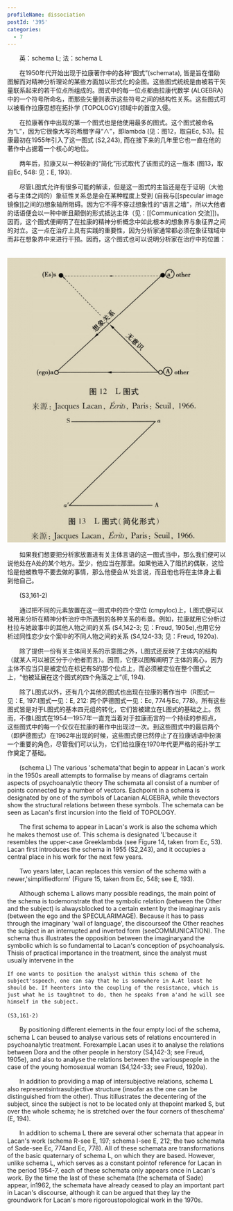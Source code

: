 ```yaml
---
profileName: dissociation
postId: '395'
categories:
  - 7
---
```

‌‌‌‌　　英：schema L; 法：schema L


‌‌‌‌　　在1950年代开始出现于拉康著作中的各种“图式”(schemata), 皆是旨在借助图解而对精神分析理论的某些方面加以形式化的企图。这些图式统统是由被若干矢量联系起来的若干位点所组成的。图式中的每一位点都由拉康代数学 (ALGEBRA)中的一个符号所命名，而那些矢量则表示这些符号之间的结构性关系。这些图式可以被看作拉康思想在拓扑学 (TOPOLOGY)领域中的首度入侵。

‌‌‌‌　　在拉康著作中出现的第一个图式也是他使用最多的图式。这个图式被命名为“L”，因为它很像大写的希腊字母“∧”，即lambda (见：图12，取自Ec, 53)。拉康最初在1955年引入了这一图式 (S2,243), 而在接下来的几年里它也一直在他的著作中占据着一个核心的地位。

‌‌‌‌　　两年后，拉康又以一种较新的“简化”形式取代了该图式的这一版本 (图13，取自Ec, 548: 见：E, 193).

‌‌‌‌　　尽管L图式允许有很多可能的解读，但是这一图式的主旨还是在于证明（大他者与主体之间的）象征性关系总是会在某种程度上受到 (自我与[[specular image 镜像]]之间的)想象轴所阻碍。因为它不得不穿过想象性的“语言之墙”，所以大他者的话语便会以一种中断且颠倒的形式抵达主体（见：[[Communication 交流]])。因而，这个图式便阐明了在拉康的精神分析概念中如此根本的想象界与象征界之间的对立。这一点在治疗上具有实践的重要性，因为分析家通常都必须在象征辖域中而非在想象界中来进行干预。因而，这个图式也可以说明分析家在治疗中的位置：

‌‌‌‌　　![Pasted image 20230704035031.png](https://raw.githubusercontent.com/bunong1937/picx-images-hosting/master/picgo/Pasted%20image%2020230704035031.png)

‌‌‌‌　　如果我们想要把分析家放置进有关主体言语的这一图式当中，那么我们便可以说他处在A处的某个地方。至少，他应当在那里。如果他进入了阻抗的偶联，这恰恰是他被教导不要去做的事情，那么他便会从'处言说，而且他也将在主体身上看到他自己。

‌‌‌‌　　(S3,161-2)

‌‌‌‌　　通过把不同的元素放置在这一图式中的四个空位 (cmpyloc)上，L图式便可以被用来分析在精神分析治疗中所遇到的各种关系的布景。例如，拉康就用它分析过杜拉与她故事中的其他人物之间的关系 (S4,142-3; 见：Freud, 1905e),也用它分析过同性恋少女个案中的不同人物之间的关系 (S4,124-33; 见：Freud, 1920a).

‌‌‌‌　　除了提供一份有关主体间关系的示意图之外，L图式还反映了主体内的结构（就某人可以被区分于小他者而言）。因而，它便以图解阐明了主体的离心，因为主体不应当只是被定位在标记有S的那个位点上，而必须被定位在整个图式之上，“他被延展在这个图式的四个角落之上”(E, 194).

‌‌‌‌　　除了L图式以外，还有几个其他的图式也出现在拉康的著作当中（R图式一见：E, 197:I图式一见：E, 212: 两个萨德图式一见：Ec, 774与Ec, 778)。所有这些图式皆是对于L图式的基本四元组的转化，它们皆被建立在L图式的基础之上。然而，不像L图式在1954一1957年一直充当着对于拉康而言的一个持续的参照点，这些图式中的每一个仅仅在拉康的著作中出现过一次。到这些图式中的最后两个（即萨德图式）在1962年出现的时候，这些图式便已然停止了在拉康话语中扮演一个重要的角色，尽管我们可以认为，它们给拉康在1970年代更严格的拓扑学工作奠定了基础。


‌‌‌‌　　(schema L) The various 'schemata'that begin to appear in Lacan's work in the 1950s areall attempts to formalise by means of diagrams certain aspects of psychoanalytic theory The schemata all consist of a number of points connected by a number of vectors. Eachpoint in a schema is designated by one of the symbols of Lacanian ALGEBRA, while thevectors show the structural relations between these symbols. The schemata can be seen as Lacan's first incursion into the field of TOPOLOGY.

‌‌‌‌　　The first schema to appear in Lacan's work is also the schema which he makes themost use of. This schema is designated 'L'because it resembles the upper-case Greeklambda (see Figure 14, taken from Ec, 53). Lacan first introduces the schema in 1955 (S2,243), and it occupies a central place in his work for the next few years.

‌‌‌‌　　Two years later, Lacan replaces this version of the schema with a newer,'simplifiedform' (Figure 15, taken from Ec, 548; see E, 193).

‌‌‌‌　　Although schema L allows many possible readings, the main point of the schema is todemonstrate that the symbolic relation (between the Other and the subject) is alwaysblocked to a certain extent by the imaginary axis (between the ego and the SPECULARIMAGE). Because it has to pass through the imaginary 'wall of language', the discourseof the Other reaches the subject in an interrupted and inverted form (seeCOMMUNICATION). The schema thus illustrates the opposition between the imaginaryand the symbolic which is so fundamental to Lacan's conception of psychoanalysis. Thisis of practical importance in the treatment, since the analyst must usually intervene in the 

	If one wants to position the analyst within this schema of the subject'sspeech, one can say that he is somewhere in A.At least he should be. If heenters into the coupling of the resistance, which is just what he is taughtnot to do, then he speaks from a'and he will see himself in the subject.

	(S3,161-2)

‌‌‌‌　　By positioning different elements in the four empty loci of the schema, schema L can beused to analyse various sets of relations encountered in psychoanalytic treatment. Forexample Lacan uses it to analyse the relations between Dora and the other people in herstory (S4,142-3; see Freud, 1905e), and also to analyse the relations between the variouspeople in the case of the young homosexual woman (S4,124-33; see Freud, 1920a).

‌‌‌‌　　In addition to providing a map of intersubjective relations, schema L also representsintrasubjective structure (insofar as the one can be distinguished from the other). Thus itillustrates the decentering of the subject, since the subject is not to be located only at thepoint marked S, but over the whole schema; he is stretched over the four corners of theschema' (E, 194).

‌‌‌‌　　In addition to schema L there are several other schemata that appear in Lacan's work (schema R-see E, 197; schema I-see E, 212; the two schemata of Sade-see Ec, 774and Ec, 778). All of these schemata are transformations of the basic quaternary of schema L, on which they are based. However, unlike schema L, which serves as a constant pointof reference for Lacan in the period 1954-7, each of these schemata only appears once in Lacan's work. By the time the last of these schemata (the schemata of Sade) appear, in1962, the schemata have already ceased to play an important part in Lacan's discourse, although it can be argued that they lay the groundwork for Lacan's more rigoroustopological work in the 1970s.

